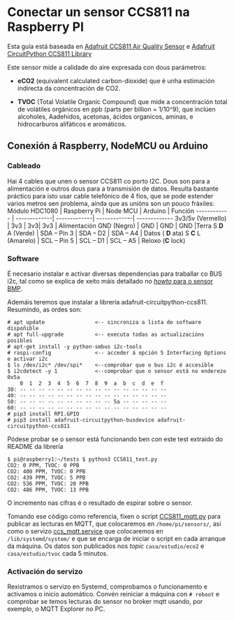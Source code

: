 # Conectar un sensor CCS811 na Raspberry PI

Esta guía está baseada en [Adafruit CCS811 Air Quality Sensor](https://learn.adafruit.com/adafruit-ccs811-air-quality-sensor/python-circuitpython) e [Adafruit CircuitPython CCS811 Library](https://github.com/adafruit/Adafruit_CircuitPython_CCS811)

Este sensor mide a calidade do aire expresada con dous parámetros:

- **eCO2** (equivalent calculated carbon-dioxide) que é unha estimación indirecta da concentración de CO2.

- **TVOC** (Total Volatile Organic Compound) que mide a concentración total de volátiles orgánicos en ppb (parts per billion = 1/10^9), que inclúen alcoholes, Aadehidos, acetonas, ácidos organicos, aminas, e hidrocarburos alifáticos e aromáticos.

## Conexión á Raspberry, NodeMCU ou Arduino
### Cableado
Hai 4 cables que unen o sensor CCS811 co porto I2C. Dous son para a alimentación e outros dous para a transmisión de datos. Resulta bastante práctico para isto usar cable telefónico de 4 fios, que se pode estender varios metros sen problema, aínda que as unións son un pouco fráxiles:
Módulo HDC1080 | Raspberry Pi | Node MCU | Arduino | Función
------------ | -------------| -------------| -------------| -------------
3v3/5v (Vermello)  | 3v3 | 3v3| 3v3 | Alimentación
GND (Negro) | GND | GND | GND |Terra
S __D__ A (Verde) | SDA – Pin 3  | SDA – D2 | SDA – A4 | Datos ( __D__ ata)
S __C__ L (Amarelo) | SCL – Pin 5 | SCL – D1 | SCL – A5 | Reloxo (__C__ lock)

### Software 
É necesario instalar e activar diversas dependencias para traballar co BUS i2c, tal como se explica de xeito máis detallado no [*howto* para o sensor BMP](bmp280_howto.md).

Ademáis teremos que instalar a librería adafruit-circuitpython-ccs811.  Resumindo, as ordes son:

    # apt update                <-- sincroniza a lista de software dispoñible
    # apt full-upgrade          <-- executa todas as actualizacións posibles
    # apt-get install -y python-smbus i2c-tools
    # raspi-config              <-- acceder á opción 5 Interfacing Options e activar i2c
    $ ls /dev/i2c* /dev/spi*	<--comprobar que o bus i2c é accesible
    $ i2cdetect -y 1			<--comprobar que o sensor está no enderezo 0x5a
        0  1  2  3  4  5  6  7  8  9  a  b  c  d  e  f
    30: -- -- -- -- -- -- -- -- -- -- -- -- -- -- -- -- 
    40: -- -- -- -- -- -- -- -- -- -- -- -- -- -- -- -- 
    50: -- -- -- -- -- -- -- -- -- -- 5a -- -- -- -- --
    60: -- -- -- -- -- -- -- -- -- -- -- -- -- -- -- -- 
    # pip3 install RPI.GPIO
    # pip3 install adafruit-circuitpython-busdevice adafruit-circuitpython-ccs811

Pódese probar se o sensor está funcionando ben con este test extraido do README da librería 

    $ pi@raspberry1:~/tests $ python3 CCS811_test.py
    CO2: 0 PPM, TVOC: 0 PPB
    CO2: 400 PPM, TVOC: 0 PPB
    CO2: 439 PPM, TVOC: 5 PPB
    CO2: 536 PPM, TVOC: 20 PPB
    CO2: 486 PPM, TVOC: 13 PPB

O incremento nas cifras é o resultado de espirar sobre o sensor.
    
Tomando ese código como referencia, fixen o script [CCS811_mqtt.py](sensors/CCS811_mqtt.py) para publicar as lecturas en MQTT, que colocaremos en `/home/pi/sensors/`, así como o servizo [ccs_mqtt.service](services/hdc_mqtt.service) que colocaremos en `/lib/systemd/system/` e que se encarga de iniciar o script en cada arranque da máquina.
Os datos son publicados nos _topic_ `casa/estudio/eco2` e `casa/estudio/tvoc` cada 5 minutos.

### Activación do servizo
Rexistramos o servizo en Systemd, comprobamos o funcionamento e activamos o inicio automático. Convén reiniciar a máquina con `# reboot` e comprobar se temos lecturas do sensor no broker mqtt usando, por exemplo, o MQTT Explorer no PC.

